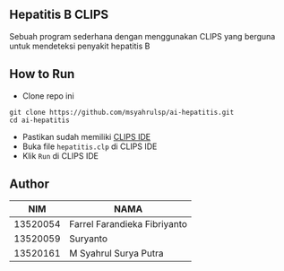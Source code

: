 ## Hepatitis B CLIPS

Sebuah program sederhana dengan menggunakan CLIPS yang berguna untuk mendeteksi penyakit hepatitis B

## How to Run

- Clone repo ini

```
git clone https://github.com/msyahrulsp/ai-hepatitis.git
cd ai-hepatitis
```

- Pastikan sudah memiliki [CLIPS IDE](https://www.clipsrules.net/)
- Buka file `hepatitis.clp` di CLIPS IDE
- Klik `Run` di CLIPS IDE

## Author

| NIM      | NAMA                         |
| -------- | ---------------------------- |
| 13520054 | Farrel Farandieka Fibriyanto |
| 13520059 | Suryanto                     |
| 13520161 | M Syahrul Surya Putra        |
